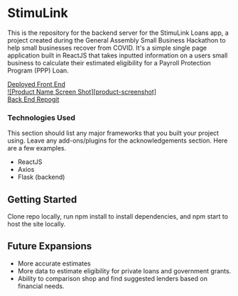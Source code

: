 # StimuLink

This is the repository for the backend server for the StimuLink Loans app, a project created during the General Assembly Small Business Hackathon to help small businesses recover from COVID. It's a simple single page application built in ReactJS that takes inputted information on a users small business to calculate their estimated eligibility for a
Payroll Protection Program (PPP) Loan.

[Deployed Front End](https://sbh-ts2-2021.github.io/front-end/)  
[![Product Name Screen Shot][product-screenshot]](https://sbh-ts2-2021.github.io/front-end/)  
[Back End Repogit ](https://github.com/SBH-TS2-2021/backend)  

### Technologies Used

This section should list any major frameworks that you built your project using. Leave any add-ons/plugins for the acknowledgements section. Here are a few examples.
* ReactJS
* Axios
* Flask (backend)

## Getting Started

Clone repo locally, run npm install to install dependencies, and npm start to host the site locally.

## Future Expansions

* More accurate estimates
* More data to estimate eligibility for private loans and government grants.
* Ability to comparison shop and find suggested lenders based on financial needs.